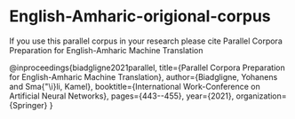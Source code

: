 # English-Amharic-origional-corpus
If you use this parallel corpus in your research please cite Parallel Corpora Preparation for English-Amharic Machine Translation

@inproceedings{biadgligne2021parallel,
  title={Parallel Corpora Preparation for English-Amharic Machine Translation},
  author={Biadgligne, Yohanens and Sma{\"\i}li, Kamel},
  booktitle={International Work-Conference on Artificial Neural Networks},
  pages={443--455},
  year={2021},
  organization={Springer}
}
